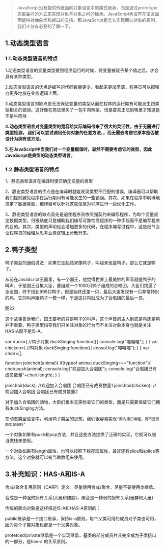 > JavaScript没有提供传统面向对象语言中的类式继承，而是通过prototype原型委托的方式来实现对象与对象之间的继承。JavaScript也没有在语言层面提供对抽象类和接口的支持。那JavaScript是怎么实现面向对象的机制，我们十分有必要的了解一下。

## 1.动态类型语言

### 1.1.动态类型语言的特点

1.动态类型语言的变量类型要到程序运行的时候，待变量被赋予某个值之后，才会具有某种类型。

2.动态类型语言的优点是编写的代码数量更少，看起来更加简洁，程序员可以把精力更多地放在业务逻辑上面。

3.动态类型语言的缺点是无法保证变量的类型从而在程序的运行期有可能发生跟类型相关的错误。这好像在商店里买了一包牛肉辣条，但是要真正吃到嘴里才知道是不是牛肉味

**4.动态类型语言对变量类型的宽容给实际编码带来了很大的灵活性，由于无需进行类型检测， 我们可以尝试调用任何对象的任意方法，，而无需去考虑它原本是否被设计为拥有该方法。**

**5.在JavaScript中当我们对一个变量赋值时，显然不需要考虑它的类型，因此JavaScript是典型的动态类型语言。**

### 1.2.静态类型语言的特点

1、静态类型语言在编译时便已确定变量的类型

2、静态类型语言的优点是在编译时就能发现类型不匹配的错误，编译器可以帮助我们提前避免程序在运行期间有可能发生的一些错误。其次，如果在程序中明确地规定了数据类型，编译器可以针对这些信息对程序进行一些优化工作。

3、静态类型语言的缺点首先是迫使程序员依照强契约来编写程序，为每个变量规定数据类型，归根结底只是辅助我们编写可靠性高程序的一种手段而不是编写程序的目的。其次，类型的声明也会增加更多的代码，在程序编写过程中，这些细节会让程序员的经理从思考业务逻辑上分散开来。


## 2.鸭子类型

鸭子类型的通俗说法：如果它走起路来像鸭子，叫起来也是鸭子，那么它就是鸭子。

从前在JavaScript王国里，有一个国王，他觉得世界上最美妙的声音就是鸭子的叫声，于是国王召集大臣，要组建一个1000只鸭子组成的合唱团。大臣们找遍了全全国，终于找到999只鸭子，但是始终还差一只，最后大臣发现有一只非常特别的鸡，它的叫声跟鸭子一模一样，于是这只鸡就成为了合唱团的最后一员。

图22

这个故事告诉我们，国王要听的只是鸭子的叫声，这个声音的主人到底是鸡还是鸭并不重要。鸭子类型指导我们只关注对象的行为而不关注对象本身也就是关注HAS-A而不是IS-A。

var duck={ //鸭子对象
	duckSinging:function(){
      console.log("嘎嘎嘎");
 }
}
var chicken={ //鸡对象
	duckSinging:function(){
	consol.log("嘎嘎嘎");
  }
}
var choir=[];

function joinchoir(animal){
	if(typeof animal.duckSinging==="function"){
	 choir.push(animal);
	 console.log("欢迎加入合唱团");
	 console.log("合唱团已有成员数量"+choir.length);
  }
}

joinchoir(duck);    //欢迎加入合唱团  合唱团已有成员数量1
joinchoir(chicken); //欢迎加入合唱团   合唱团已有成员数量2

对于加入合唱团的动物，大臣们根本无需检查它们的类型，而是只需要保证它们拥有duckSinging方法。

在动态类型语言中，利用鸭子类型的思想，我们很容易实现`"面向接口编程，而不是面向实现编程"`

一个对象如果有push和pop方法，并且这些方法提供了正确的实现，它就可以被当做栈来使用。

一个对象如果有length属性，也可以按照下标存取属性，最好还有slice和splice等方法，这个对象就可以被当做数组来使用。


## 3.补充知识：HAS-A和IS-A

合成/聚合复用原则（CARP）定义：尽量使用合成/聚合，尽量不要使用类继承。

合成是一种强的拥有关系(大雁和翅膀)，聚合是一种弱的拥有关系(雁群和大雁)

传统的面向对象是这样描述IS-A和HAS-A原则的：

public继承是一个接口继承，保持is-a原则，每个父类可用的成员对子类也可用，因为每个子类对象也都是一个父类对象。

protetced/private继承是一个实现继承，基类的部分成员并非完全成为子类接口的一部分，是has-a 的关系原则。



